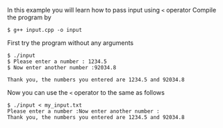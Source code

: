In this example you will learn how to pass input using `<` operator
Compile the program by

    $ g++ input.cpp -o input

First try the program without any arguments

    $ ./input
    $ Please enter a number : 1234.5
    $ Now enter another number :92034.8

    Thank you, the numbers you entered are 1234.5 and 92034.8


Now you can use the `<` operator to the same as follows

    $ ./input < my_input.txt
    Please enter a number :Now enter another number :
    Thank you, the numbers you entered are 1234.5 and 92034.8
